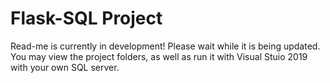 # Flask-SQL Project
Read-me is currently in development! Please wait while it is being updated. You may view the project folders, as well as run it with Visual Stuio 2019 with your own SQL server.
